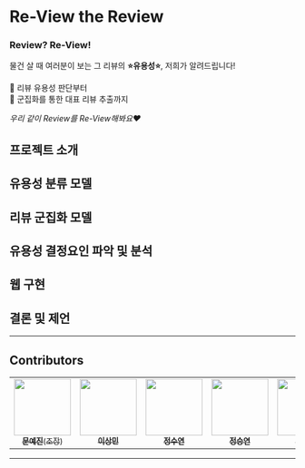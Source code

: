 # Re-View the Review
### Review? Re-View!
물건 살 때 여러분이 보는 그 리뷰의 **⭐️유용성⭐️**, 저희가 알려드립니다! 

📌 리뷰 유용성 판단부터   
📌 군집화를 통한 대표 리뷰 추출까지

*우리 같이 Review를 Re-View해봐요♥️*

## 프로젝트 소개

## 유용성 분류 모델

## 리뷰 군집화 모델

## 유용성 결정요인 파악 및 분석

## 웹 구현

## 결론 및 제언

----
## Contributors

<table>
  <tr>
      <td align="center"><a href="https://github.com/jayleenym"><img src="https://github.com/jayleenym.png" width="100"  height="100"><br /><sub><b>문예진</b>(조장)</sub></td>
      <td align="center"><a href="https://github.com/SeoroMin"><img src="https://github.com/SeoroMin.png" width="100"  height="100"><br /><sub><b>이상민</b></sub></td>
      <td align="center"><a href="https://github.com/fromslow"><img src="https://github.com/fromslow.png" width="100" height="100"><br /><sub><b>정수연</b></sub></td>
      <td align="center"><a href="https://github.com/SeungYeon-Chung"><img src="https://github.com/SeungYeon-Chung.png" width="100" height="100"><br /><sub><b>정승연</b></sub></td> 
      <td align="center"><a href="https://github.com/hul980"><img src="https://github.com/hul980.png" width="100" height="100"><br /><sub><b>황의린</b></sub></td> 
    </tr>
</table>

----
